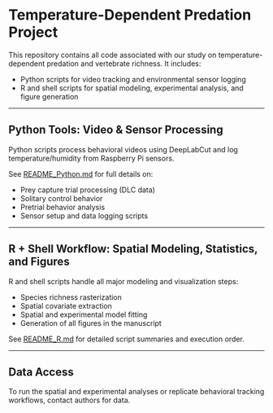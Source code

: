 # Temperature-Dependent Predation Project

This repository contains all code associated with our study on temperature-dependent predation and vertebrate richness. It includes:

- Python scripts for video tracking and environmental sensor logging
- R and shell scripts for spatial modeling, experimental analysis, and figure generation

---

## Python Tools: Video & Sensor Processing

Python scripts process behavioral videos using DeepLabCut and log temperature/humidity from Raspberry Pi sensors.

See [README_Python.md](README_Python.md) for full details on:

- Prey capture trial processing (DLC data)
- Solitary control behavior
- Pretrial behavior analysis
- Sensor setup and data logging scripts

---

## R + Shell Workflow: Spatial Modeling, Statistics, and Figures

R and shell scripts handle all major modeling and visualization steps:

- Species richness rasterization
- Spatial covariate extraction
- Spatial and experimental model fitting
- Generation of all figures in the manuscript

See [README_R.md](README_R.md) for detailed script summaries and execution order.

---

## Data Access

To run the spatial and experimental analyses or replicate behavioral tracking workflows, contact authors for data.
